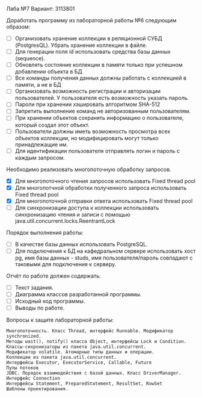 Лаба №7
Вариант: 3113801

Доработать программу из лабораторной работы №6 следующим образом:

- [ ] Организовать хранение коллекции в реляционной СУБД (PostgresQL). Убрать хранение коллекции в файле.
- [ ] Для генерации поля id использовать средства базы данных (sequence).
- [ ] Обновлять состояние коллекции в памяти только при успешном добавлении объекта в БД
- [ ] Все команды получения данных должны работать с коллекцией в памяти, а не в БД
- [ ] Организовать возможность регистрации и авторизации пользователей. У пользователя есть возможность указать пароль.
- [ ] Пароли при хранении хэшировать алгоритмом SHA-512
- [ ] Запретить выполнение команд не авторизованным пользователям.
- [ ] При хранении объектов сохранять информацию о пользователе, который создал этот объект.
- [ ] Пользователи должны иметь возможность просмотра всех объектов коллекции, но модифицировать могут только принадлежащие им.
- [ ] Для идентификации пользователя отправлять логин и пароль с каждым запросом.

Необходимо реализовать многопоточную обработку запросов.

- [x] Для многопоточного чтения запросов использовать Fixed thread pool
- [x] Для многопотчной обработки полученного запроса использовать Fixed thread pool
- [x] Для многопоточной отправки ответа использовать Fixed thread pool
- [ ] Для синхронизации доступа к коллекции использовать синхронизацию чтения и записи с помощью java.util.concurrent.locks.ReentrantLock

Порядок выполнения работы:

- [ ] В качестве базы данных использовать PostgreSQL.
- [ ] Для подключения к БД на кафедральном сервере использовать хост pg, имя базы данных - studs, имя пользователя/пароль совпадают с таковыми для подключения к серверу.

Отчёт по работе должен содержать:

- [ ] Текст задания.
- [ ] Диаграмма классов разработанной программы.
- [ ] Исходный код программы.
- [ ] Выводы по работе.

Вопросы к защите лабораторной работы:

    Многопоточность. Класс Thread, интерфейс Runnable. Модификатор synchronized.
    Методы wait(), notify() класса Object, интерфейсы Lock и Condition.
    Классы-сихронизаторы из пакета java.util.concurrent.
    Модификатор volatile. Атомарные типы данных и операции.
    Коллекции из пакета java.util.concurrent.
    Интерфейсы Executor, ExecutorService, Callable, Future
    Пулы потоков
    JDBC. Порядок взаимодействия с базой данных. Класс DriverManager. Интерфейс Connection
    Интерфейсы Statement, PreparedStatement, ResultSet, RowSet
    Шаблоны проектирования.

